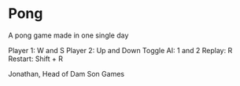 # Pong
A pong game made in one single day

Player 1: W and S
Player 2: Up and Down
Toggle AI: 1 and 2
Replay: R
Restart: Shift + R

Jonathan, Head of Dam Son Games
